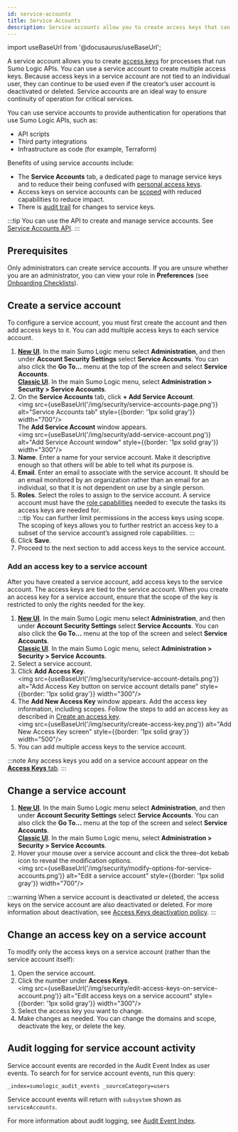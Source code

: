 ```yaml
---
id: service-accounts
title: Service Accounts
description: Service accounts allow you to create access keys that can be used in scripts or automation.
---
```


import useBaseUrl from '@docusaurus/useBaseUrl';

A service account allows you to create [access keys](/docs/manage/security/access-keys/) for processes that run Sumo Logic APIs. You can use a service account to create multiple access keys. Because access keys in a service account are not tied to an individual user, they can continue to be used even if the creator’s user account is deactivated or deleted. Service accounts are an ideal way to ensure continuity of operation for critical services. 

You can use service accounts to provide authentication for operations that use Sumo Logic APIs, such as:
* API scripts
* Third party integrations
* Infrastructure as code (for example, Terraform)

Benefits of using service accounts include:
* The **Service Accounts** tab, a dedicated page to manage service keys and to reduce their being confused with [personal access keys](/docs/manage/security/access-keys/#from-the-personal-access-keys-tab).
* Access keys on service accounts can be [scoped](#add-an-access-key-to-a-service-account) with reduced capabilities to reduce impact.
* There is [audit trail](#audit-logging-for-service-account-activity) for changes to service keys.

:::tip
You can use the API to create and manage service accounts. See [Service Accounts API](/docs/api/service-accounts/).
:::

## Prerequisites

Only administrators can create service accounts. If you are unsure whether you are an administrator, you can view your role in **Preferences** (see [Onboarding Checklists](/docs/get-started/onboarding-checklists/)).

## Create a service account

To configure a service account, you must first create the account and then add access keys to it. You can add multiple access keys to each service account. 

1. [**New UI**](/docs/get-started/sumo-logic-ui). In the main Sumo Logic menu select **Administration**, and then under **Account Security Settings** select **Service Accounts**. You can also click the **Go To...** menu at the top of the screen and select **Service Accounts**.<br/>[**Classic UI**](/docs/get-started/sumo-logic-ui-classic). In the main Sumo Logic menu, select **Administration > Security > Service Accounts**. 
1. On the **Service Accounts** tab, click **+ Add Service Account**.<br/><img src={useBaseUrl('/img/security/service-accounts-page.png')} alt="Service Accounts tab" style={{border: '1px solid gray'}} width="700"/>
<br/>The **Add Service Account** window appears.<br/><img src={useBaseUrl('/img/security/add-service-account.png')} alt="Add Service Account window" style={{border: '1px solid gray'}} width="300"/>
1. **Name**. Enter a name for your service account. Make it descriptive enough so that others will be able to tell what its purpose is.
1. **Email**. Enter an email to associate with the service account. It should be an email monitored by an organization rather than an email for an individual, so that it is not dependent on use by a single person.
1. **Roles**. Select the roles to assign to the service account. A service account must have the [role capabilities](/docs/manage/users-roles/roles/role-capabilities) needed to execute the tasks its access keys are needed for.  
   :::tip
   You can further limit permissions in the access keys using scope. The scoping of keys allows you to further restrict an access key to a subset of the service account’s assigned role capabilities.
   :::
1. Click **Save**.
1. Proceed to the next section to add access keys to the service account.

### Add an access key to a service account

After you have created a service account, add access keys to the service account. The access keys are tied to the service account. When you create an access key for a service account, ensure that the scope of the key is restricted to only the rights needed for the key. 

1. [**New UI**](/docs/get-started/sumo-logic-ui). In the main Sumo Logic menu select **Administration**, and then under **Account Security Settings** select **Service Accounts**. You can also click the **Go To...** menu at the top of the screen and select **Service Accounts**.<br/>[**Classic UI**](/docs/get-started/sumo-logic-ui-classic). In the main Sumo Logic menu, select **Administration > Security > Service Accounts**. 
1. Select a service account.
1. Click **Add Access Key**.<br/><img src={useBaseUrl('/img/security/service-account-details.png')} alt="Add Access Key button on service account details pane" style={{border: '1px solid gray'}} width="300"/>
1. The **Add New Access Key** window appears. Add the access key information, including scopes. Follow the steps to add an access key as described in [Create an access key](/docs/manage/security/access-keys/#create-an-access-key). <br/><img src={useBaseUrl('/img/security/create-access-key.png')} alt="Add New Access Key screen" style={{border: '1px solid gray'}} width="500"/>
1. You can add multiple access keys to the service account.

:::note
Any access keys you add on a service account appear on the [**Access Keys** tab](/docs/manage/security/access-keys/#from-the-access-keys-tab).
:::

## Change a service account

1. [**New UI**](/docs/get-started/sumo-logic-ui). In the main Sumo Logic menu select **Administration**, and then under **Account Security Settings** select **Service Accounts**. You can also click the **Go To...** menu at the top of the screen and select **Service Accounts**.<br/>[**Classic UI**](/docs/get-started/sumo-logic-ui-classic). In the main Sumo Logic menu, select **Administration > Security > Service Accounts**. 
1. Hover your mouse over a service account and click the three-dot kebab icon to reveal the modification options.<br/><img src={useBaseUrl('/img/security/modify-options-for-service-accounts.png')} alt="Edit a service account" style={{border: '1px solid gray'}} width="700"/>

:::warning
When a service account is deactivated or deleted, the access keys on the service account are also deactivated or deleted. For more information about deactivation, see [Access Keys deactivation policy](/docs/manage/security/access-keys/#access-keys-deactivation-policy).
:::

## Change an access key on a service account

To modify only the access keys on a service account (rather than the service account itself):
1. Open the service account.
1. Click the number under **Access Keys**. <br/><img src={useBaseUrl('/img/security/edit-access-keys-on-service-account.png')} alt="Edit access keys on a service account" style={{border: '1px solid gray'}} width="300"/>
1. Select the access key you want to change.
1. Make changes as needed. You can change the domains and scope, deactivate the key, or delete the key.

## Audit logging for service account activity

Service account events are recorded in the Audit Event Index as user events. To search for for service account events, run this query:

```
_index=sumologic_audit_events _sourceCategory=users
```

Service account events will return with `subsystem` shown as `serviceAccounts`.

For more information about audit logging, see [Audit Event Index](/docs/manage/security/audit-indexes/audit-event-index/).
